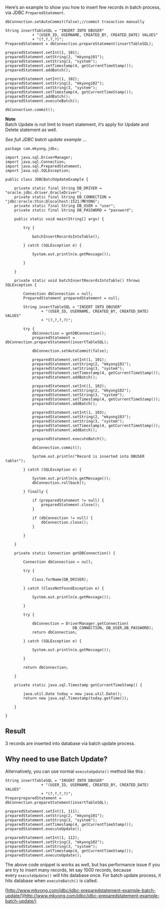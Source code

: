 Here’s an example to show you how to insert few records in batch process, via JDBC `PreparedStatement`.

    dbConnection.setAutoCommit(false);//commit trasaction manually

    String insertTableSQL = "INSERT INTO DBUSER"
    			+ "(USER_ID, USERNAME, CREATED_BY, CREATED_DATE) VALUES"
    			+ "(?,?,?,?)";
    PreparedStatement = dbConnection.prepareStatement(insertTableSQL);

    preparedStatement.setInt(1, 101);
    preparedStatement.setString(2, "mkyong101");
    preparedStatement.setString(3, "system");
    preparedStatement.setTimestamp(4, getCurrentTimeStamp());
    preparedStatement.addBatch();

    preparedStatement.setInt(1, 102);
    preparedStatement.setString(2, "mkyong102");
    preparedStatement.setString(3, "system");
    preparedStatement.setTimestamp(4, getCurrentTimeStamp());
    preparedStatement.addBatch();
    preparedStatement.executeBatch();

    dbConnection.commit();

**Note**  
Batch Update is not limit to Insert statement, it’s apply for Update and Delete statement as well.

_See full JDBC batch update example …_

    package com.mkyong.jdbc;

    import java.sql.DriverManager;
    import java.sql.Connection;
    import java.sql.PreparedStatement;
    import java.sql.SQLException;

    public class JDBCBatchUpdateExample {

    	private static final String DB_DRIVER = "oracle.jdbc.driver.OracleDriver";
    	private static final String DB_CONNECTION = "jdbc:oracle:thin:@localhost:1521:MKYONG";
    	private static final String DB_USER = "user";
    	private static final String DB_PASSWORD = "password";

    	public static void main(String[] argv) {

    		try {

    			batchInsertRecordsIntoTable();

    		} catch (SQLException e) {

    			System.out.println(e.getMessage());

    		}

    	}

    	private static void batchInsertRecordsIntoTable() throws SQLException {

    		Connection dbConnection = null;
    		PreparedStatement preparedStatement = null;

    		String insertTableSQL = "INSERT INTO DBUSER"
    				+ "(USER_ID, USERNAME, CREATED_BY, CREATED_DATE) VALUES"
    				+ "(?,?,?,?)";

    		try {
    			dbConnection = getDBConnection();
    			preparedStatement = dbConnection.prepareStatement(insertTableSQL);

    			dbConnection.setAutoCommit(false);

    			preparedStatement.setInt(1, 101);
    			preparedStatement.setString(2, "mkyong101");
    			preparedStatement.setString(3, "system");
    			preparedStatement.setTimestamp(4, getCurrentTimeStamp());
    			preparedStatement.addBatch();

    			preparedStatement.setInt(1, 102);
    			preparedStatement.setString(2, "mkyong102");
    			preparedStatement.setString(3, "system");
    			preparedStatement.setTimestamp(4, getCurrentTimeStamp());
    			preparedStatement.addBatch();

    			preparedStatement.setInt(1, 103);
    			preparedStatement.setString(2, "mkyong103");
    			preparedStatement.setString(3, "system");
    			preparedStatement.setTimestamp(4, getCurrentTimeStamp());
    			preparedStatement.addBatch();

    			preparedStatement.executeBatch();

    			dbConnection.commit();

    			System.out.println("Record is inserted into DBUSER table!");

    		} catch (SQLException e) {

    			System.out.println(e.getMessage());
    			dbConnection.rollback();

    		} finally {

    			if (preparedStatement != null) {
    				preparedStatement.close();
    			}

    			if (dbConnection != null) {
    				dbConnection.close();
    			}

    		}

    	}

    	private static Connection getDBConnection() {

    		Connection dbConnection = null;

    		try {

    			Class.forName(DB_DRIVER);

    		} catch (ClassNotFoundException e) {

    			System.out.println(e.getMessage());

    		}

    		try {

    			dbConnection = DriverManager.getConnection(
                                  DB_CONNECTION, DB_USER,DB_PASSWORD);
    			return dbConnection;

    		} catch (SQLException e) {

    			System.out.println(e.getMessage());

    		}

    		return dbConnection;

    	}

    	private static java.sql.Timestamp getCurrentTimeStamp() {

    		java.util.Date today = new java.util.Date();
    		return new java.sql.Timestamp(today.getTime());

    	}

    }

## Result

3 records are inserted into database via batch update process.

## Why need to use Batch Update?

Alternatively, you can use normal `executeUpdate()` method like this :

    String insertTableSQL = "INSERT INTO DBUSER"
    				+ "(USER_ID, USERNAME, CREATED_BY, CREATED_DATE) VALUES"
    				+ "(?,?,?,?)";
    PreparpreparedStatement = dbConnection.prepareStatement(insertTableSQL);

    preparedStatement.setInt(1, 111);
    preparedStatement.setString(2, "mkyong101");
    preparedStatement.setString(3, "system");
    preparedStatement.setTimestamp(4, getCurrentTimeStamp());
    preparedStatement.executeUpdate();

    preparedStatement.setInt(1, 112);
    preparedStatement.setString(2, "mkyong102");
    preparedStatement.setString(3, "system");
    preparedStatement.setTimestamp(4, getCurrentTimeStamp());
    preparedStatement.executeUpdate();

The above code snippet is works as well, but has performance issue if you are try to insert many records, let say 1000 records, because every `executeUpdate()` will hits database once. For batch update process, it hits database when `executeBatch()` is called.

[http://www.mkyong.com/jdbc/jdbc-preparedstatement-example-batch-update/](http://www.mkyong.com/jdbc/jdbc-preparedstatement-example-batch-update/)
